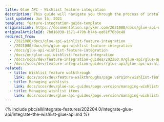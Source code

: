 ```yaml
---
title: Glue API - Wishlist feature integration
description: This guide will navigate you through the process of installing and configuring the Wishlist API feature in Spryker OS.
last_updated: Jun 16, 2021
template: feature-integration-guide-template
originalLink: https://documentation.spryker.com/2021080/docs/glue-api-wishlist-feature-integration
originalArticleId: 7bd16038-1571-479b-b746-ee61f76b8c48
redirect_from:
  - /2021080/docs/glue-api-wishlist-feature-integration
  - /2021080/docs/en/glue-api-wishlist-feature-integration
  - /docs/glue-api-wishlist-feature-integration
  - /docs/en/glue-api-wishlist-feature-integration
  - /docs/scos/dev/feature-integration-guides/202200.0/glue-api/glue-api-wishlist-feature-integration.html
  - /docs/scos/dev/feature-integration-guides//glue-api/glue-api-wishlist-feature-integration.html
related:
  - title: Wishlist feature walkthrough
    link: docs/scos/dev/feature-walkthroughs/page.version/wishlist-feature-walkthrough.html
  - title: Managing wishlists
    link: docs/scos/dev/glue-api-guides/page.version/managing-wishlists/managing-wishlists.html
  - title: Managing wishlist items
    link: docs/scos/dev/glue-api-guides/page.version/managing-wishlists/managing-wishlist-items.html
---
```


{% include pbc/all/integrate-features/202204.0/integrate-glue-api/integrate-the-wishlist-glue-api.md %} <!-- To edit, see /_includes/pbc/all/integrate-features/202204.0/integrate-glue-api/integrate-the-wishlist-glue-api.md -->
